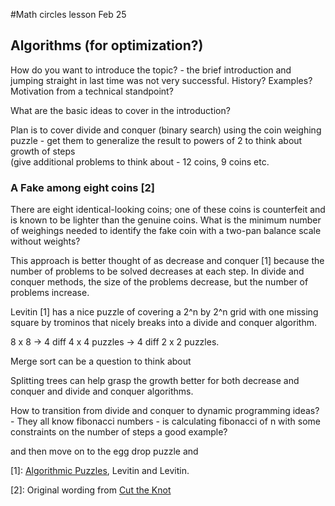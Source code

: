 #Math circles lesson Feb 25 
## Algorithms (for optimization?)

How do you want to introduce the topic? - the brief introduction and jumping straight in last time was not very successful. 
History? 
Examples? 
Motivation from a technical standpoint? 

What are the basic ideas to cover in the introduction? 


Plan is to cover divide and conquer (binary search) using the coin weighing puzzle - get them to generalize the result to powers of 2 to think about growth of steps  
(give additional problems to think about - 12 coins, 9 coins etc.

### A Fake among eight coins [2]
 There are eight identical-looking coins; one of these coins is counterfeit and is known to be lighter than the genuine coins. What is the minimum number of weighings needed to identify the fake coin with a two-pan balance scale without weights?

This approach is better thought of as decrease and conquer [1] because the number of problems to be solved decreases at each step. 
In divide and conquer methods, the size of the problems decrease, but the number of problems increase. 

Levitin [1] has a nice puzzle of covering a 2^n by 2^n grid with one missing square by trominos that nicely breaks into a divide and conquer algorithm. 

8 x 8 -> 4 diff 4 x 4 puzzles -> 4 diff 2 x 2 puzzles. 

Merge sort can be a question to think about 

Splitting trees can help grasp the growth better for both decrease and conquer and divide and conquer algorithms. 

How to transition from divide and conquer to dynamic programming ideas? - They all know fibonacci numbers - is calculating fibonacci of n with some constraints on the number of steps a good example? 

and then move on to the egg drop puzzle and 

[1]: [Algorithmic Puzzles](https://www.amazon.ca/exec/obidos/ISBN=0199740445/ctksoftwareincA/), Levitin and Levitin. 

[2]: Original wording from [Cut the Knot](http://www.cut-the-knot.org/blue/EightCoins.shtml)